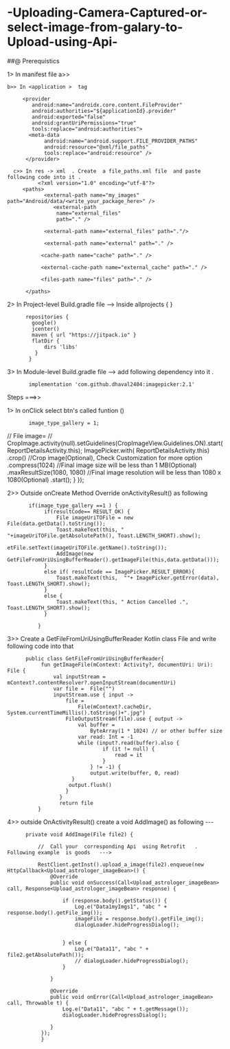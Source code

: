 # -Uploading-Camera-Captured-or-select-image-from-galary-to-Upload-using-Api-

##@ Prerequistics

 1> In manifest file 
    a>>  
          <uses-permission android:name="android.permission.WRITE_EXTERNAL_STORAGE" />
              <uses-permission android:name="android.permission.READ_EXTERNAL_STORAGE" />
    
    b>> In <application >  tag 
        
         <provider
            android:name="androidx.core.content.FileProvider"
            android:authorities="${applicationId}.provider"
            android:exported="false"
            android:grantUriPermissions="true"
            tools:replace="android:authorities">
           <meta-data
                android:name="android.support.FILE_PROVIDER_PATHS"
                android:resource="@xml/file_paths"
                tools:replace="android:resource" />
          </provider>

      c>> In res -> xml  . Create  a file_paths.xml file  and paste following code into it . 
              <?xml version="1.0" encoding="utf-8"?>
         <paths>
                <external-path name="my_images" path="Android/data/<write_your_package_here>" />
                   <external-path
                    name="external_files"
                    path="." />

                <external-path name="external_files" path="."/>
 
                <external-path name="external" path="." />

               <cache-path name="cache" path="." />

               <external-cache-path name="external_cache" path="." />

               <files-path name="files" path="." />

          </paths>

  2>   In   Project-level  Build.gradle file -->  Inside allprojects { }
          
          repositories {
            google()
            jcenter()
            maven { url "https://jitpack.io" }
            flatDir {
                dirs 'libs'
             }
           }
 
   3>  In   Module-level Build.gradle file   --> add following dependency into it . 
           
           implementation 'com.github.dhaval2404:imagepicker:2.1'
          
          
Steps ===>> 



1>      In  onClick select btn's called  funtion  ()
   
           image_type_gallery = 1;
//                                             File image=
//                                             CropImage.activity(null).setGuidelines(CropImageView.Guidelines.ON).start(ReportDetailsActivity.this);
                                             ImagePicker.with( ReportDetailsActivity.this)
                                                     .crop()	    			//Crop image(Optional), Check Customization for more option
                                                     .compress(1024)			//Final image size will be less than 1 MB(Optional)
                                                     .maxResultSize(1080, 1080)	//Final image resolution will be less than 1080 x 1080(Optional)
                                                     .start();
                                         }
                                     });
                                     
2>>  Outside onCreate  Method  Override  onActivityResult() as following              
      
           if(image_type_gallery ==1 ) {
                if(resultCode== RESULT_OK) {
                    File imageUriTOFile = new File(data.getData().toString());
                    Toast.makeText(this, " "+imageUriTOFile.getAbsolutePath(), Toast.LENGTH_SHORT).show();
                        etFile.setText(imageUriTOFile.getName().toString());
                    AddImage(new GetFileFromUriUsingBufferReader().getImageFile(this,data.getData()));
                }
                else if( resultCode == ImagePicker.RESULT_ERROR){
                    Toast.makeText(this,  ""+ ImagePicker.getError(data), Toast.LENGTH_SHORT).show();
                }
                else {
                    Toast.makeText(this, " Action Cancelled .", Toast.LENGTH_SHORT).show();
                }
  
              }
    

3>> Create a GetFileFromUriUsingBufferReader  Kotlin class  File  and write  following code into that 
                   
          public class GetFileFromUriUsingBufferReader{
               fun getImageFile(mContext: Activity?, documentUri: Uri): File {
                   val inputStream = mContext?.contentResolver?.openInputStream(documentUri)
                   var file =  File("")
                   inputStream.use { input ->
                       file =
                           File(mContext?.cacheDir, System.currentTimeMillis().toString()+".jpg")
                       FileOutputStream(file).use { output ->
                           val buffer =
                               ByteArray(1 * 1024) // or other buffer size
                           var read: Int = -1
                           while (input?.read(buffer).also {
                                   if (it != null) {
                                       read = it
                                   }
                               } != -1) {
                               output.write(buffer, 0, read)
                         }
                        output.flush()
                       }
                     }
                     return file
              }

4>> outside  OnActivityResult() create a void AddImage()  as following ---    
          
          private void AddImage(File file2) {
          
              //  Call your  corresponding Api  using Retrofit   .   Following example  is goods   --->   
              
              RestClient.getInst().upload_a_image(file2).enqueue(new HttpCallback<Upload_astrologer_imageBean>() {
                  @Override
                  public void onSuccess(Call<Upload_astrologer_imageBean> call, Response<Upload_astrologer_imageBean> response) {
                  
                      if (response.body().getStatus()) {
                          Log.e("Data1myImgs1", "abc " + response.body().getFile_img());
                          imageFile = response.body().getFile_img();
                          dialogLoader.hideProgressDialog();
                          
                          
                      } else {
                          Log.e("Data11", "abc " + file2.getAbsolutePath());
                          // dialogLoader.hideProgressDialog();
                      }
     
                  }
   
                  @Override
                  public void onError(Call<Upload_astrologer_imageBean> call, Throwable t) {
                      Log.e("Data11", "abc " + t.getMessage());
                      dialogLoader.hideProgressDialog();
     
                  }
               });
               }
       
